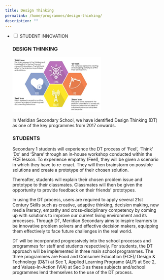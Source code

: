```yaml
---
title: Design Thinking
permalink: /home/programmes/design-thinking/
description: ""
---
```

<ul class="jekyllcodex_accordion">
  <li>
    <input type="checkbox" id="accordion1">
    <label for="accordion1">STUDENT INNOVATION</label>
    <div>
			<h3>DESIGN THINKING</h3>
			<img src="/images/Design-thinking01.jpg" 
     style="width:60%">
			<p>In Meridian Secondary School, we have identified Design Thinking (DT) as one of the key programmes from 2017 onwards.</p>
			<h3>STUDENTS</h3>
			<p>Secondary 1 students will experience the DT process of ‘Feel’, ‘Think’ ‘Do’ and ‘Share’ through an in-house workshop conducted within the FCE lesson. To experience empathy (Feel), they will be given a scenario in which they have to re-enact. They will then brainstorm on possible solutions and create a prototype of their chosen solution.</p>
			<p>Thereafter, students will explain their chosen problem issue and prototype to their classmates. Classmates will then be given the opportunity to provide feedback on their friends’ prototypes.</p>
			<p>In using the DT process, users are required to apply several 21st Century Skills such as creative, adaptive thinking, decision making, new media literacy, empathy and cross-disciplinary competency by coming up with solutions to improve our current living environment and its processes. Through DT, Meridian Secondary aims to inspire learners to be innovative problem solvers and effective decision makers, equipping them effectively to face future challenges in the real world.</p>
			<p>DT will be incorporated progressively into the school processes and programmes for staff and students respectively. For students, the DT approach will be implemented in three main school programmes. The three programmes are Food and Consumer Education (FCE)/ Design & Technology (D&T) at Sec 1, Applied Learning Programe (ALP) at Sec 2, and Values-In-Action (VIA) at Sec 3 as these subjects and/school programmes lend themselves to the use of the DT process.</p>
    </div>
	</li>  
</ul>
